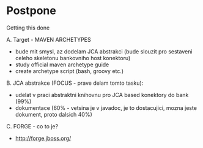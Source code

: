Postpone
=========

Getting this done


A. Target - MAVEN ARCHETYPES
- bude mit smysl, az dodelam JCA abstrakci (bude slouzit pro sestaveni celeho skeletonu bankovniho host konektoru)
- study official maven archetype guide
- create archetype script (bash, groovy etc.)

B. JCA abstrakce (FOCUS - prave delam tomto tasku):
- udelat v praci abstraktni knihovnu pro JCA based konektory do bank (99%)
- dokumentace (60% - vetsina je v javadoc, je to dostacujici, mozna jeste dokument, proto dalsich 40%)
 
C. FORGE - co to je?
- http://forge.jboss.org/
